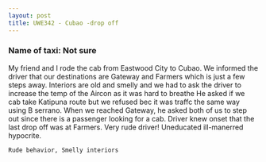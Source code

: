 ```yaml
---
layout: post
title: UWE342 - Cubao -drop off
---
```


### Name of taxi: Not sure

My friend and I rode the cab from Eastwood City to Cubao. We informed the driver that our destinations are Gateway and Farmers which is just a few steps away. Interiors are old and smelly and we had to ask the driver to increase the temp of the Aircon as it was hard to breathe  He asked if we cab take Katipuna route but we refused bec it was traffc the same way using B serrano. When we reached Gateway, he asked both of us to step out since there is a passenger looking for a cab. Driver knew onset that the last drop off was at Farmers. Very rude driver! Uneducated ill-manerred hypocrite.

```Rude behavior, Smelly interiors```
